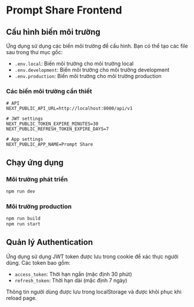 # Prompt Share Frontend

## Cấu hình biến môi trường

Ứng dụng sử dụng các biến môi trường để cấu hình. Bạn có thể tạo các file sau trong thư mục gốc:

- `.env.local`: Biến môi trường cho môi trường local
- `.env.development`: Biến môi trường cho môi trường development
- `.env.production`: Biến môi trường cho môi trường production

### Các biến môi trường cần thiết

```env
# API
NEXT_PUBLIC_API_URL=http://localhost:8000/api/v1

# JWT settings
NEXT_PUBLIC_TOKEN_EXPIRE_MINUTES=30
NEXT_PUBLIC_REFRESH_TOKEN_EXPIRE_DAYS=7

# App settings
NEXT_PUBLIC_APP_NAME=Prompt Share
```

## Chạy ứng dụng

### Môi trường phát triển

```bash
npm run dev
```

### Môi trường production

```bash
npm run build
npm run start
```

## Quản lý Authentication

Ứng dụng sử dụng JWT token được lưu trong cookie để xác thực người dùng. Các token bao gồm:

- `access_token`: Thời hạn ngắn (mặc định 30 phút)
- `refresh_token`: Thời hạn dài (mặc định 7 ngày)

Thông tin người dùng được lưu trong localStorage và được khôi phục khi reload page.
